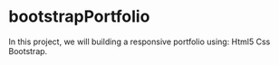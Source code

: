 # bootstrapPortfolio

In this project, we will building  a responsive portfolio using:
Html5
Css
Bootstrap.